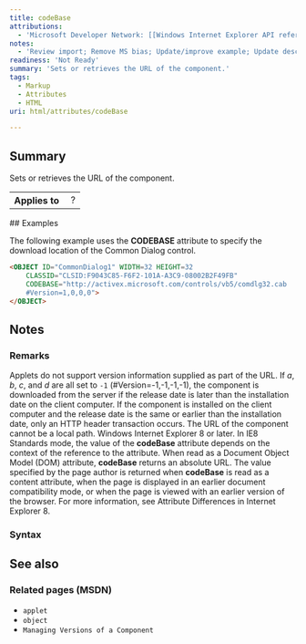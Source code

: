 ```yaml
---
title: codeBase
attributions:
  - 'Microsoft Developer Network: [[Windows Internet Explorer API reference](http://msdn.microsoft.com/en-us/library/ie/hh828809%28v=vs.85%29.aspx) Article]'
notes:
  - 'Review import; Remove MS bias; Update/improve example; Update descriptions; Fix lists & compatibility info'
readiness: 'Not Ready'
summary: 'Sets or retrieves the URL of the component.'
tags:
  - Markup
  - Attributes
  - HTML
uri: html/attributes/codeBase

---
```

## <span>Summary</span>

Sets or retrieves the URL of the component.

<table class="wikitable">
<tr>
<th>
Applies to

</th>
<td>
 ?

</td>
</tr>
</table>
## <span>Examples</span>

The following example uses the **CODEBASE** attribute to specify the download location of the Common Dialog control.

``` html
<OBJECT ID="CommonDialog1" WIDTH=32 HEIGHT=32
    CLASSID="CLSID:F9043C85-F6F2-101A-A3C9-08002B2F49FB"
    CODEBASE="http://activex.microsoft.com/controls/vb5/comdlg32.cab
    #Version=1,0,0,0">
</OBJECT>
```

## <span>Notes</span>

### <span>Remarks</span>

Applets do not support version information supplied as part of the URL. If *a*, *b*, *c*, and *d* are all set to `-1` (\#Version=-1,-1,-1,-1), the component is downloaded from the server if the release date is later than the installation date on the client computer. If the component is installed on the client computer and the release date is the same or earlier than the installation date, only an HTTP header transaction occurs. The URL of the component cannot be a local path. Windows Internet Explorer 8 or later. In IE8 Standards mode, the value of the **codeBase** attribute depends on the context of the reference to the attribute. When read as a Document Object Model (DOM) attribute, **codeBase** returns an absolute URL. The value specified by the page author is returned when **codeBase** is read as a content attribute, when the page is displayed in an earlier document compatibility mode, or when the page is viewed with an earlier version of the browser. For more information, see Attribute Differences in Internet Explorer 8.

### <span>Syntax</span>

## <span>See also</span>

### <span>Related pages (MSDN)</span>

-   `applet`
-   `object`
-   `Managing Versions of a Component`
